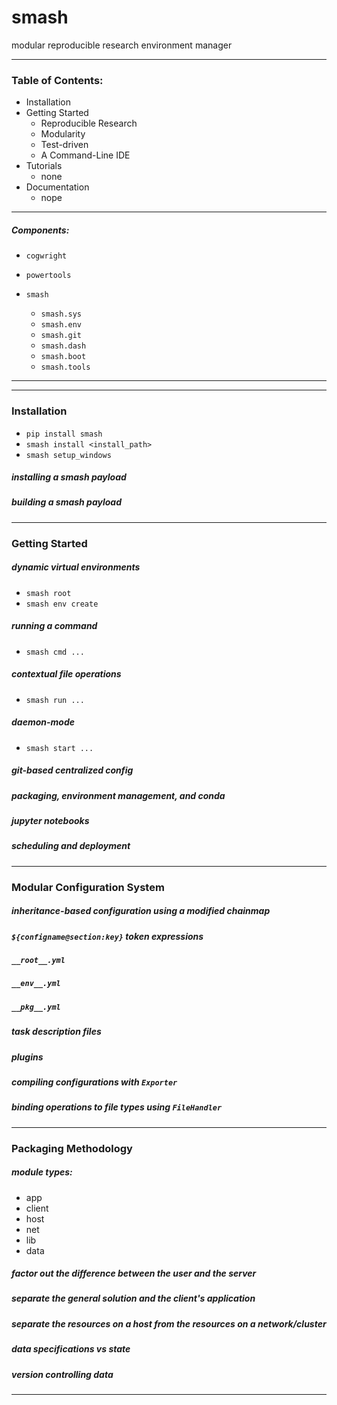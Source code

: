 # smash
modular reproducible research environment manager

--------------------------------------------------------------------------

### Table of Contents:

- Installation
- Getting Started
    - Reproducible Research
    - Modularity
    - Test-driven
    - A Command-Line IDE
- Tutorials
    - none
- Documentation
    - nope
 
---
##### Components:

- `cogwright`
- `powertools`

- `smash`
    - `smash.sys`
    - `smash.env`
    - `smash.git`
    - `smash.dash`
    - `smash.boot`
    - `smash.tools`


--------------------------------------------------------------------------

---
### Installation
- `pip install smash`
- `smash install <install_path>`
- `smash setup_windows`

##### installing a smash payload

##### building a smash payload


---
### Getting Started

##### dynamic virtual environments
- `smash root`
- `smash env create`

##### running a command
- `smash cmd ...`

##### contextual file operations
- `smash run ...`

##### daemon-mode
- `smash start ...`

##### git-based centralized config

##### packaging, environment management, and conda

##### jupyter notebooks

##### scheduling and deployment


---
### Modular Configuration System 

##### inheritance-based configuration using a modified chainmap

##### `${configname@section:key}` token expressions

##### `__root__.yml`

##### `__env__.yml`

##### `__pkg__.yml` 

##### task description files
 
##### plugins

##### compiling configurations with `Exporter`

##### binding operations to file types using `FileHandler`


---
### Packaging Methodology

##### module types:
- app
- client
- host
- net
- lib
- data

##### factor out the difference between the user and the server

##### separate the general solution and the client's application

##### separate the resources on a host from the resources on a network/cluster

##### data specifications vs state

##### version controlling data


--------------------------------------------------------------------------
